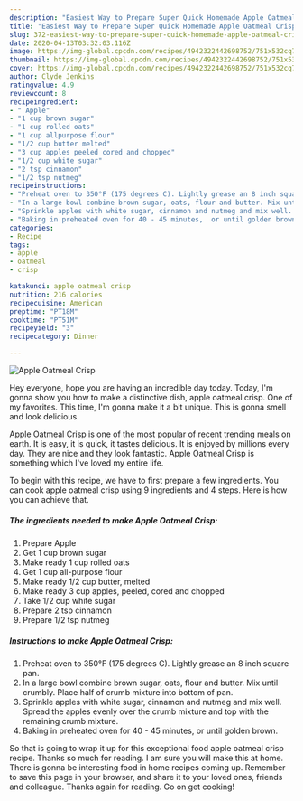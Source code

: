 ```yaml
---
description: "Easiest Way to Prepare Super Quick Homemade Apple Oatmeal Crisp"
title: "Easiest Way to Prepare Super Quick Homemade Apple Oatmeal Crisp"
slug: 372-easiest-way-to-prepare-super-quick-homemade-apple-oatmeal-crisp
date: 2020-04-13T03:32:03.116Z
image: https://img-global.cpcdn.com/recipes/4942322442698752/751x532cq70/apple-oatmeal-crisp-recipe-main-photo.jpg
thumbnail: https://img-global.cpcdn.com/recipes/4942322442698752/751x532cq70/apple-oatmeal-crisp-recipe-main-photo.jpg
cover: https://img-global.cpcdn.com/recipes/4942322442698752/751x532cq70/apple-oatmeal-crisp-recipe-main-photo.jpg
author: Clyde Jenkins
ratingvalue: 4.9
reviewcount: 8
recipeingredient:
- " Apple"
- "1 cup brown sugar"
- "1 cup rolled oats"
- "1 cup allpurpose flour"
- "1/2 cup butter melted"
- "3 cup apples peeled cored and chopped"
- "1/2 cup white sugar"
- "2 tsp cinnamon"
- "1/2 tsp nutmeg"
recipeinstructions:
- "Preheat oven to 350°F (175 degrees C). Lightly grease an 8 inch square pan."
- "In a large bowl combine brown sugar, oats, flour and butter. Mix until crumbly. Place half of crumb mixture into bottom of pan."
- "Sprinkle apples with white sugar, cinnamon and nutmeg and mix well. Spread the apples evenly over the crumb mixture and top with the remaining crumb mixture."
- "Baking in preheated oven for 40 - 45 minutes,  or until golden brown."
categories:
- Recipe
tags:
- apple
- oatmeal
- crisp

katakunci: apple oatmeal crisp 
nutrition: 216 calories
recipecuisine: American
preptime: "PT18M"
cooktime: "PT51M"
recipeyield: "3"
recipecategory: Dinner

---
```



![Apple Oatmeal Crisp](https://img-global.cpcdn.com/recipes/4942322442698752/751x532cq70/apple-oatmeal-crisp-recipe-main-photo.jpg)

Hey everyone, hope you are having an incredible day today. Today, I'm gonna show you how to make a distinctive dish, apple oatmeal crisp. One of my favorites. This time, I'm gonna make it a bit unique. This is gonna smell and look delicious.



Apple Oatmeal Crisp is one of the most popular of recent trending meals on earth. It is easy, it is quick, it tastes delicious. It is enjoyed by millions every day. They are nice and they look fantastic. Apple Oatmeal Crisp is something which I've loved my entire life.


To begin with this recipe, we have to first prepare a few ingredients. You can cook apple oatmeal crisp using 9 ingredients and 4 steps. Here is how you can achieve that.

##### The ingredients needed to make Apple Oatmeal Crisp:

1. Prepare  Apple
1. Get 1 cup brown sugar
1. Make ready 1 cup rolled oats
1. Get 1 cup all-purpose flour
1. Make ready 1/2 cup butter, melted
1. Make ready 3 cup apples, peeled, cored and chopped
1. Take 1/2 cup white sugar
1. Prepare 2 tsp cinnamon
1. Prepare 1/2 tsp nutmeg




##### Instructions to make Apple Oatmeal Crisp:

1. Preheat oven to 350°F (175 degrees C). Lightly grease an 8 inch square pan.
1. In a large bowl combine brown sugar, oats, flour and butter. Mix until crumbly. Place half of crumb mixture into bottom of pan.
1. Sprinkle apples with white sugar, cinnamon and nutmeg and mix well. Spread the apples evenly over the crumb mixture and top with the remaining crumb mixture.
1. Baking in preheated oven for 40 - 45 minutes,  or until golden brown.




So that is going to wrap it up for this exceptional food apple oatmeal crisp recipe. Thanks so much for reading. I am sure you will make this at home. There is gonna be interesting food in home recipes coming up. Remember to save this page in your browser, and share it to your loved ones, friends and colleague. Thanks again for reading. Go on get cooking!
